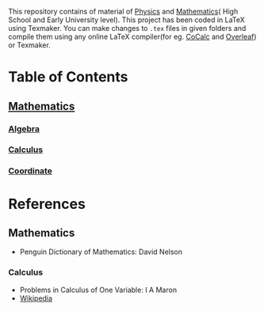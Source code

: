 This repository contains of material of [Physics]() and [Mathematics](https://github.com/DivyamSamarwal/awesome-math-and-physics/tree/main/Math/Resources)( High School and Early University level).
This project has been coded in LaTeX using Texmaker. You can make changes to `.tex` files in given folders and compile them using any online LaTeX compiler(for eg. [CoCalc](https://cocalc.com/features/latex-editor) and [Overleaf](https://www.overleaf.com/)) or Texmaker.
# Table of Contents
## [Mathematics](https://github.com/DivyamSamarwal/awesome-math-and-physics/tree/main/Math/Resources)
### [Algebra](https://github.com/DivyamSamarwal/awesome-math-and-physics/tree/main/Math/Resources/Algebra)
### [Calculus](https://github.com/DivyamSamarwal/awesome-math-and-physics/blob/main/Math/Resources/Calculus/Calculus.pdf)
### [Coordinate](https://github.com/DivyamSamarwal/awesome-math-and-physics/tree/main/Math/Resources/Coordinate)

# References
## Mathematics
- Penguin Dictionary of Mathematics: David Nelson
### Calculus 
- Problems in Calculus of One Variable: I A Maron
- [Wikipedia](https://en.wikipedia.org/wiki/Calculus)
